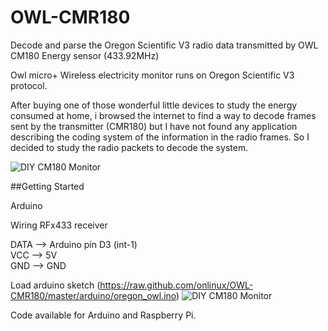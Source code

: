 # OWL-CMR180
Decode and parse the Oregon Scientific V3 radio data transmitted by  OWL CM180 Energy sensor (433.92MHz)

Owl micro+ Wireless electricity monitor runs on Oregon Scientific V3 protocol.

After buying one of those wonderful little devices to study the energy consumed at home, i browsed the internet to find a way to decode frames sent by the transmitter (CMR180) but I have not found any application describing the coding system of the information in the radio frames. So I decided to study the radio packets to decode the system.

![DIY CM180 Monitor ](https://raw.github.com/onlinux/OWL-CMR180/master/images/diy-owl-cm180.jpg)

##Getting Started

Arduino

Wiring RFx433 receiver
 
 DATA  --> Arduino pin D3 (int-1) <BR>
 VCC   --> 5V <BR>
 GND   --> GND <BR>
 
 Load arduino sketch (https://raw.github.com/onlinux/OWL-CMR180/master/arduino/oregon_owl.ino)
 ![DIY CM180 Monitor ](https://raw.github.com/onlinux/OWL-CMR180/master/images/oregon_owl_serial_output.png)
 
Code available for Arduino and Raspberry Pi.
